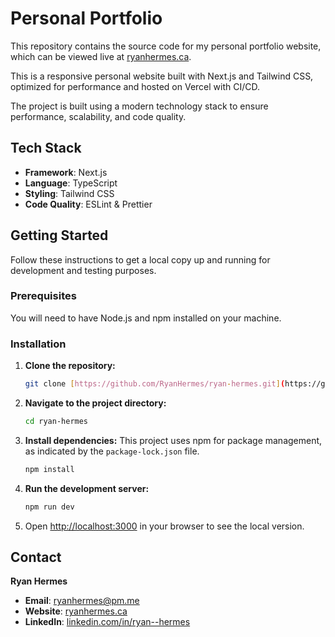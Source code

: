 # Personal Portfolio

This repository contains the source code for my personal portfolio website, which can be viewed live at [ryanhermes.ca](https://ryanhermes.ca).

This is a responsive personal website built with Next.js and Tailwind CSS, optimized for performance and hosted on Vercel with CI/CD.

The project is built using a modern technology stack to ensure performance, scalability, and code quality.

## Tech Stack

* **Framework**: Next.js
* **Language**: TypeScript
* **Styling**: Tailwind CSS
* **Code Quality**: ESLint & Prettier

## Getting Started

Follow these instructions to get a local copy up and running for development and testing purposes.

### Prerequisites

You will need to have Node.js and npm installed on your machine.

### Installation

1.  **Clone the repository:**
    ```sh
    git clone [https://github.com/RyanHermes/ryan-hermes.git](https://github.com/RyanHermes/ryan-hermes.git)
    ```

2.  **Navigate to the project directory:**
    ```sh
    cd ryan-hermes
    ```

3.  **Install dependencies:**
    This project uses npm for package management, as indicated by the `package-lock.json` file.
    ```sh
    npm install
    ```

4.  **Run the development server:**
    ```sh
    npm run dev
    ```

5.  Open [http://localhost:3000](http://localhost:3000) in your browser to see the local version.

## Contact

**Ryan Hermes**
* **Email**: ryanhermes@pm.me
* **Website**: [ryanhermes.ca](https://ryanhermes.ca)
* **LinkedIn**: [linkedin.com/in/ryan--hermes](https://linkedin.com/in/ryan--hermes) 
